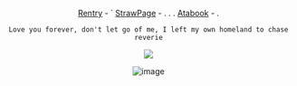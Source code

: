 <div align="center">
 

[Rentry](https://rentry.co/Buzzkillerz) - ` [StrawPage](https://arthurmarwood.straw.page/) - . . . [Atabook](https://sodakitzzz.atabook.org/) - . 

` Love you forever, don't let go of me, I left my own homeland to chase reverie ` 



![](https://komarev.com/ghpvc/?username=HeavenPiercehim&+color=blue&label=Electrons)

![image](https://i.pinimg.com/1200x/d9/3e/f7/d93ef7494652ac9df31dbf0e7f948da2.jpg)

</div>

